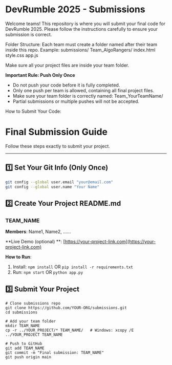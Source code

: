 # DevRumble 2025 - Submissions

Welcome teams! This repository is where you will submit your final code for DevRumble 2025. Please follow the instructions carefully to ensure your submission is correct.

Folder Structure:
Each team must create a folder named after their team inside this repo.
Example:
submissions/
Team\_AlgoRangers/
index.html
style.css
app.js

Make sure all your project files are inside your team folder.

**Important Rule: Push Only Once**

* Do not push your code before it is fully completed.
* Only one push per team is allowed, containing all final project files.
* Make sure your team folder is correctly named: Team\_YourTeamName/
* Partial submissions or multiple pushes will not be accepted.

How to Submit Your Code:


#  Final Submission Guide

Follow these steps exactly to submit your project.

---

## 1️⃣ Set Your Git Info (Only Once)
```bash
git config --global user.email "your@email.com"
git config --global user.name "Your Name"
```

## 2️⃣ Create Your Project README.md
### TEAM_NAME
**Members**: Name1, Name2, ......

**Live Demo (optional) **: [https://your-project-link.com](https://your-project-link.com)

**How to Run**:  
1. Install: `npm install` OR `pip install -r requirements.txt`  
2. Run: `npm start` OR `python app.py`

## 3️⃣ Submit Your Project

```
# Clone submissions repo
git clone https://github.com/YOUR-ORG/submissions.git
cd submissions

# Add your team folder
mkdir TEAM_NAME
cp -r ../YOUR_PROJECT/* TEAM_NAME/   # Windows: xcopy /E ../YOUR_PROJECT TEAM_NAME

# Push to GitHub
git add TEAM_NAME
git commit -m "Final submission: TEAM_NAME"
git push origin main


